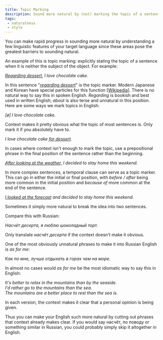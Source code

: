 ```yaml
---
title: Topic Marking
description: Sound more natural by (not) marking the topic of a sentence
tags:
 - naturalness
 - style
---
```

You can make rapid progress in sounding more natural by understanding a few linguistic features of your target language since these areas pose the greatest barriers to sounding natural.

An example of this is topic marking: explicitly stating the topic of a sentence when it is neither the subject of the object. For example:

*<u>Regarding dessert</u>, I love chocolate cake.*

In this sentence "*<u>regarding dessert</u>*" is the topic marker. Modern Japanese and Korean have special particles for this function [<a href="https://en.wikipedia.org/wiki/Topic_marker" target="_blank">Wikipedia</a>]. There is no natural way to say this in spoken English. *Regarding* is bookish and best used in written English; *about* is also terse and unnatural in this position. Here are some ways we mark topics in English:

*[ø] I love chocolate cake.*

Context makes it pretty obvious what the topic of most sentences is. Only mark it if you absolutely have to.

*I love chocolate cake <u>for dessert</u>.*

In cases where context isn't enough to mark the topic, use a prepositional phrase in the final position of the sentence rather than the beginning.

*<u>After looking at the weather,</u> I decided to stay home this weekend.*

In more complex sentences, a temporal clause can serve as a topic marker. This can go in either the initial or final position, with *before / after* being more common in the initial position and *because of* more common at the end of the sentence.

*<u>I looked at the forecast</u> and decided to stay home this weekend.*

Sometimes it simply more natural to break the idea into two sentences.

Compare this with Russian:

*Насчёт десерта, я люблю шоколадный торт.*

Only translate *насчёт десерта* if the context doesn't make it obvious.

One of the most obviously unnatural phrases to make it into Russian English is *as for me*:

*Как по мне, лучше отдыхать в горах чем на море.*

In almost no cases would *as for me* be the most idiomatic way to say this in English:

*It's better to relax in the mountains than by the seaside.  
I'd rather go to the mountains than the sea.  
The mountains are a better place to rest than the sea is.*  

In each version, the context makes it clear that a personal opinion is being given.

Thus you can make your English such more natural by cutting out phrases that context already makes clear. If you would say насчёт, по поводу or something similar in Russian, you could probably simply skip it altogether in English.
